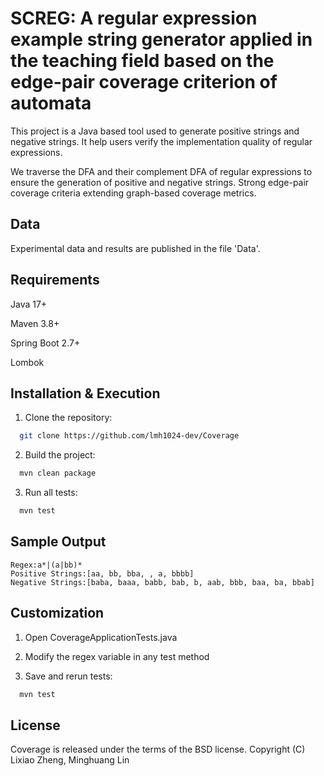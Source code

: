 
# SCREG: A regular expression example string generator applied in the teaching field based on the edge-pair coverage criterion of automata

This project is a Java based tool used to generate positive strings and negative strings. It help users verify the implementation quality of regular expressions.

We traverse the DFA and their complement DFA of regular expressions to ensure the generation of positive and negative strings. Strong edge-pair coverage criteria extending graph-based coverage metrics.

## Data
Experimental data and results are published in the file 'Data'.


## Requirements
Java 17+

Maven 3.8+

Spring Boot 2.7+

Lombok

## Installation & Execution
1. Clone the repository:
```bash
  git clone https://github.com/lmh1024-dev/Coverage
```

2. Build the project:
```bash
  mvn clean package
```

3. Run all tests:
```bash
  mvn test
```

## Sample Output
```text
Regex:a*|(a|bb)*
Positive Strings:[aa, bb, bba, , a, bbbb]
Negative Strings:[baba, baaa, babb, bab, b, aab, bbb, baa, ba, bbab]

```

## Customization

1. Open CoverageApplicationTests.java

2. Modify the regex variable in any test method

3. Save and rerun tests:
```bash
  mvn test
```
## License
Coverage is released under the terms of the BSD license. Copyright (C) Lixiao Zheng, Minghuang Lin
